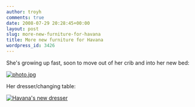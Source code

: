 ```yaml
---
author: troyh
comments: true
date: 2008-07-29 20:28:45+00:00
layout: post
slug: more-new-furniture-for-havana
title: More new furniture for Havana
wordpress_id: 3426
---
```


She's growing up fast, soon to move out of her crib and into her new bed:

[![photo.jpg](http://farm4.static.flickr.com/3009/2714159269_17bf80ee40.jpg)](http://www.flickr.com/photos/troyh/2714159269/)

Her dresser/changing table:

[![Havana's new dresser](http://farm4.static.flickr.com/3045/2714340915_0f2200b253.jpg)](http://www.flickr.com/photos/troyh/2714340915/)
